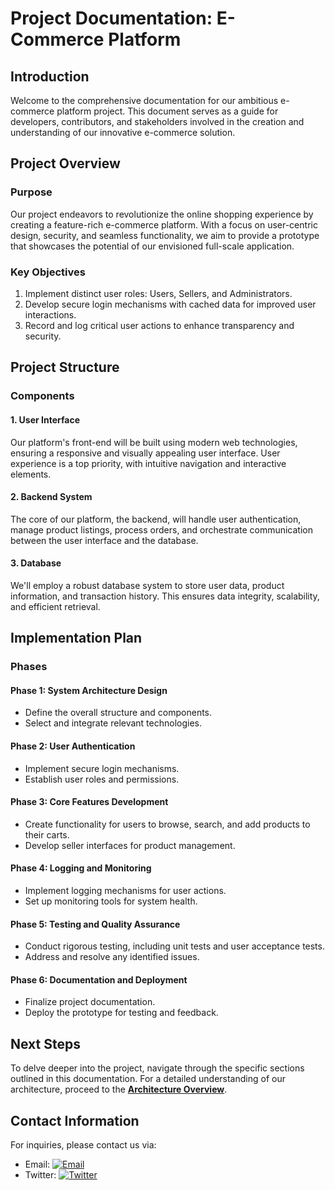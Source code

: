 # Project Documentation: E-Commerce Platform

## Introduction

Welcome to the comprehensive documentation for our ambitious e-commerce platform project. This document serves as a guide for developers, contributors, and stakeholders involved in the creation and understanding of our innovative e-commerce solution.

## Project Overview

### Purpose
Our project endeavors to revolutionize the online shopping experience by creating a feature-rich e-commerce platform. With a focus on user-centric design, security, and seamless functionality, we aim to provide a prototype that showcases the potential of our envisioned full-scale application.

### Key Objectives
1. Implement distinct user roles: Users, Sellers, and Administrators.
2. Develop secure login mechanisms with cached data for improved user interactions.
3. Record and log critical user actions to enhance transparency and security.

## Project Structure

### Components

#### 1. User Interface
Our platform's front-end will be built using modern web technologies, ensuring a responsive and visually appealing user interface. User experience is a top priority, with intuitive navigation and interactive elements.

#### 2. Backend System
The core of our platform, the backend, will handle user authentication, manage product listings, process orders, and orchestrate communication between the user interface and the database.

#### 3. Database
We'll employ a robust database system to store user data, product information, and transaction history. This ensures data integrity, scalability, and efficient retrieval.

## Implementation Plan

### Phases

#### Phase 1: System Architecture Design
- Define the overall structure and components.
- Select and integrate relevant technologies.

#### Phase 2: User Authentication
- Implement secure login mechanisms.
- Establish user roles and permissions.

#### Phase 3: Core Features Development
- Create functionality for users to browse, search, and add products to their carts.
- Develop seller interfaces for product management.

#### Phase 4: Logging and Monitoring
- Implement logging mechanisms for user actions.
- Set up monitoring tools for system health.

#### Phase 5: Testing and Quality Assurance
- Conduct rigorous testing, including unit tests and user acceptance tests.
- Address and resolve any identified issues.

#### Phase 6: Documentation and Deployment
- Finalize project documentation.
- Deploy the prototype for testing and feedback.

## Next Steps

To delve deeper into the project, navigate through the specific sections outlined in this documentation. For a detailed understanding of our architecture, proceed to the [**Architecture Overview**]([#link-to-architecture-section](https://docs.google.com/document/d/10iXQbiW6eKvzFZAOi7DBg00-34LNaOB8IYr6M8er0dc/edit?usp=sharing)).

## Contact Information

For inquiries, please contact us via:
- Email: [![Email](https://img.shields.io/badge/Email-nikhilbroo%40hotmail.com-blue)](mailto:nikhilbroo@hotmail.com)
- Twitter: [![Twitter](https://img.shields.io/badge/Twitter-%40karnikhil-blue)](https://twitter.com/karnikhil)

